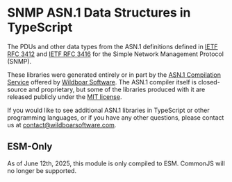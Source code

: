 # SNMP ASN.1 Data Structures in TypeScript

The PDUs and other data types from the ASN.1 definitions defined in
[IETF RFC 3412](https://www.rfc-editor.org/rfc/rfc3412) and
[IETF RFC 3416](https://www.rfc-editor.org/rfc/rfc3416) for the Simple Network
Management Protocol (SNMP).

These libraries were generated entirely or in part by the
[ASN.1 Compilation Service](https://wildboarsoftware.com/asn1-compilation)
offered by [Wildboar Software](https://wildboarsoftware.com). The ASN.1
compiler itself is closed-source and proprietary, but some of the libraries
produced with it are released publicly under the
[MIT license](https://mit-license.org/).

If you would like to see additional ASN.1 libraries in TypeScript or other
programming languages, or if you have any other questions, please contact us at
[contact@wildboarsoftware.com](mailto:contact@wildboarsoftware.com).

## ESM-Only

As of June 12th, 2025, this module is only compiled to ESM. CommonJS will no
longer be supported.
